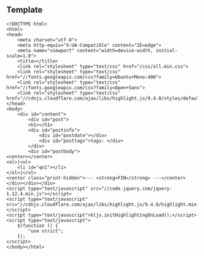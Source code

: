 ## Template

	<!DOCTYPE html>
	<html>
	<head>
		<meta charset="utf-8">
		<meta http-equiv="X-UA-Compatible" content="IE=edge">
		<meta name="viewport" content="width=device-width, initial-scale=1.0">
		<title></title>
		<link rel="stylesheet" type="text/css" href="/css/all.min.css">
		<link rel="stylesheet" type="text/css" href="//fonts.googleapis.com/css?family=Ubuntu+Mono:400">
		<link rel="stylesheet" type="text/css" href="//fonts.googleapis.com/css?family=Open+Sans">
		<link rel="stylesheet" type="text/css" href="//cdnjs.cloudflare.com/ajax/libs/highlight.js/9.4.0/styles/default.min.css">
	</head>
	<body>
		<div id="content">
			<div id="post">
			<h1></h1>
			<div id="postinfo">
				<div id="postdate"></div>
				<div id="posttags">tags: </div>
			</div>
			<div id="postbody">
	<center></center>
	<ol>|<ul>
		<li id="qn1"></li>
	</ol>|</ul>
	<center class="print-hidden">--- <strong>FIN</strong> ---</center>
	</div></div></div>
	<script type="text/javascript" src="//code.jquery.com/jquery-1.12.4.min.js"></script>
	<script type="text/javascript" src="//cdnjs.cloudflare.com/ajax/libs/highlight.js/9.4.0/highlight.min.js"></script>
	<script type="text/javascript">hljs.initHighlightingOnLoad();</script>
	<script type="text/javascript">
		$(function () {
			"use strict";
		});
	</script>
	</body></html>
